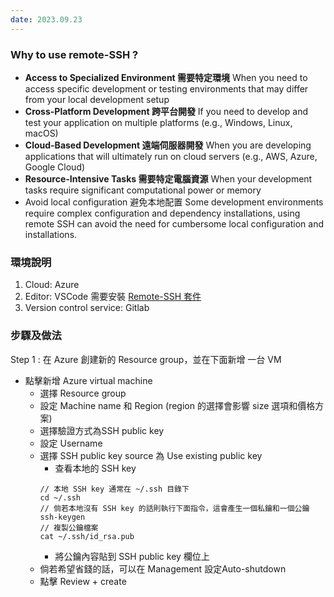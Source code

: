 ```yaml
---
date: 2023.09.23
---
```

### Why  to use remote-SSH ?
- **Access to Specialized Environment 需要特定環境**
	When you need to access specific development or testing environments that may differ from your local development setup
- **Cross-Platform Development 跨平台開發** 
	If you need to develop and test your application on multiple platforms (e.g., Windows, Linux, macOS)
- **Cloud-Based Development 遠端伺服器開發** 
	When you are developing applications that will ultimately run on cloud servers (e.g., AWS, Azure, Google Cloud)
- **Resource-Intensive Tasks 需要特定電腦資源**
	When your development tasks require significant computational power or memory
- Avoid local configuration 避免本地配置
	Some development environments require complex configuration and dependency installations, using remote SSH can avoid the need for cumbersome local configuration and installations.

###  環境說明
1. Cloud: Azure 
2. Editor: VSCode 
	需要安裝 [Remote-SSH 套件](https://marketplace.visualstudio.com/items?itemName=ms-vscode-remote.remote-ssh)
3. Version control service: Gitlab 

### 步驟及做法
Step 1 : 在 Azure 創建新的 Resource group，並在下面新增 一台 VM 
- 點擊新增 Azure virtual machine 
	- 選擇 Resource group 
	- 設定  Machine name 和 Region (region 的選擇會影響 size 選項和價格方案)
	- 選擇驗證方式為SSH public key 
	- 設定 Username
	- 選擇 SSH public key source 為 Use existing public key 
		- 查看本地的 SSH key 
		 ```
		// 本地 SSH key 通常在 ~/.ssh 目錄下
		cd ~/.ssh  
		// 倘若本地沒有 SSH key 的話則執行下面指令，這會產生一個私鑰和一個公鑰
		ssh-keygen 
		// 複製公鑰檔案
		cat ~/.ssh/id_rsa.pub
		```
		- 將公鑰內容貼到 SSH public key 欄位上
	- 倘若希望省錢的話，可以在 Management 設定Auto-shutdown 
	- 點擊 Review + create 